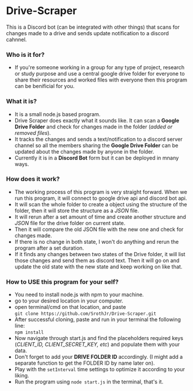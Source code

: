 # Drive-Scraper

This is a Discord bot (can be integrated with other things) that scans for changes made to a drive and sends update notification to a discord cahnnel.

### Who is it for?

- If you're someone working in a group for any type of project, research or study purpose and use a central google drive folder for everyone to share their resources and worked files with everyone then this program can be benificial for you.

### What it is?

- It is a small node.js based program.
- Drive Scraper does exactly what it sounds like. It can scan a **Google Drive Folder** and check for changes made in the folder (_added or removed files_).
- It tracks the changes and sends a text/notification to a discord server channel so all the members sharing the **Google Drive Folder** can be updated about the changes made by anyone in the folder.
- Currently it is in a **Discord Bot** form but it can be deployed in mnany ways.

### How does it work?

- The working process of this program is very straight forward. When we run this program, it will connect to google drive api and discord bot api.
- It will scan the whole folder to create a object using the structure of the folder, then it will store the structure as a _JSON_ file.
- It will rerun after a set amount of time and create another structure and _JSON_ file for the drive folder on current state.
- Then it will compare the old JSON file with the new one and check for changes made.
- If there is no change in both state, I won't do anything and rerun the program after a set duration.
- If it finds any changes between two states of the Drive folder, it will list those changes and send them as discord text. Then it will go on and update the old state with the new state and keep working on like that.

### How to USE this program for your self?

- You need to install node.js with npm to your machine.
- go to your desired location in your computer.
- open terminal/cmd on that location, and paste <br> `git clone https://github.com/SrothJr/Drive-Scraper.git`
- After successful cloning, paste and run in your terminal the following line: <br> `npm install`
- Now navigate through start.js and find the placeholders required keys (_CLIENT_ID, CLIENT_SECRET_KEY, etc_) and populate them with your data.
- Don't forget to add your **DRIVE FOLDER ID** accordingly. (I might add a separate function to get the FOLDER ID by name later on).
- Play with the `setInterval` time settings to optimize it according to your liking.
- Run the program using `node start.js` in the terminal, that's it.
